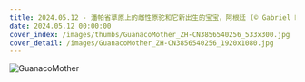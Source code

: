 ```yaml
---
title: 2024.05.12 - 潘帕省草原上的雌性原驼和它新出生的宝宝，阿根廷 (© Gabriel Rojo/Minden Pictures)
date: 2024.05.12 00:00:00
cover_index: /images/thumbs/GuanacoMother_ZH-CN3856540256_533x300.jpg
cover_detail: /images/GuanacoMother_ZH-CN3856540256_1920x1080.jpg
---
```


![GuanacoMother](/images/GuanacoMother_ZH-CN3856540256_1920x1080.jpg)
